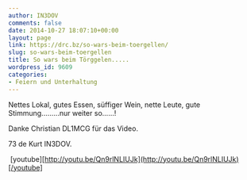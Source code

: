 ```yaml
---
author: IN3DOV
comments: false
date: 2014-10-27 18:07:10+00:00
layout: page
link: https://drc.bz/so-wars-beim-toergellen/
slug: so-wars-beim-toergellen
title: So wars beim Törggelen.....
wordpress_id: 9609
categories:
- Feiern und Unterhaltung
---
```


Nettes Lokal, gutes Essen, süffiger Wein, nette Leute, gute Stimmung.........nur weiter so......!

Danke Christian DL1MCG für das Video.

73 de Kurt IN3DOV.


 [youtube][http://youtu.be/Qn9rlNLIUJk](http://youtu.be/Qn9rlNLIUJk)[/youtube]
